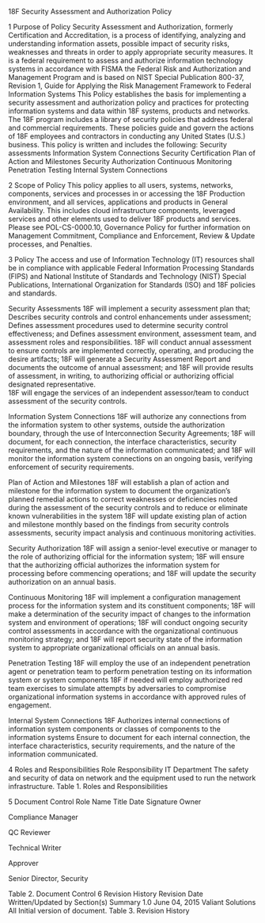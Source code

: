 18F Security Assessment and Authorization Policy

1 Purpose of Policy
Security Assessment and Authorization, formerly Certification and Accreditation, is a process of identifying, analyzing and understanding information assets, possible impact of security risks, weaknesses and threats in order to apply appropriate security measures. It is a federal requirement to assess and authorize information technology systems in accordance with FISMA the Federal Risk and Authorization and Management Program and is based on NIST Special Publication 800-37, Revision 1, Guide for Applying the Risk Management Framework to Federal Information Systems
This Policy establishes the basis for implementing a security assessment and authorization policy and practices for protecting information systems and data within 18F systems, products and networks.
The 18F program includes a library of security policies that address federal and commercial requirements. These policies guide and govern the actions of 18F employees and contractors in conducting any United States (U.S.) business.
This policy is written and includes the following:
Security assessments
Information System Connections
Security Certification
Plan of Action and Milestones
Security Authorization
Continuous Monitoring
Penetration Testing
Internal System Connections

2 Scope of Policy
This policy applies to all users, systems, networks, components, services and processes in or accessing the 18F Production environment, and all services, applications and products in General Availability.  This includes cloud infrastructure components, leveraged services and other elements used to deliver 18F products and services.
Please see POL-CS-0000.10, Governance Policy for further information on Management Commitment, Compliance and Enforcement, Review & Update processes, and Penalties.

3 Policy
The access and use of Information Technology (IT) resources shall be in compliance with applicable Federal Information Processing Standards (FIPS) and National Institute of Standards and Technology (NIST) Special Publications, International Organization for Standards (ISO) and 18F policies and standards.

Security Assessments
18F will implement a security assessment plan that;
Describes security controls and control enhancements under assessment;
Defines assessment procedures used to determine security control effectiveness; and
Defines assessment environment, assessment team, and assessment roles and responsibilities.
18F will conduct annual assessment to ensure controls are implemented correctly, operating, and producing the desire artifacts;
18F will generate a Security Assessment Report and documents the outcome of annual assessment; and
18F will provide results of assessment, in writing, to authorizing official or authorizing official designated representative.  
18F will engage the services of an independent assessor/team to conduct assessment of the security controls.   

Information System Connections
18F will authorize any connections from the information system to other systems, outside the authorization boundary, through the use of Interconnection Security Agreements;
18F will document, for each connection, the interface characteristics, security requirements, and the nature of the information communicated; and
18F will monitor the information system connections on an ongoing basis, verifying enforcement of security requirements.

Plan of Action and Milestones
18F will establish a plan of action and milestone for the information system to document the organization’s planned remedial actions to correct weaknesses or deficiencies noted during the assessment of the security controls and to reduce or eliminate known vulnerabilities in the system
18F will update existing plan of action and milestone monthly based on the findings from security controls assessments, security impact analysis and continuous monitoring activities.  

Security Authorization
18F will assign a senior-level executive or manager to the role of authorizing official for the information system;
18F will ensure that the authorizing official authorizes the information system for processing before commencing operations; and
18F will update the security authorization on an annual basis.

Continuous Monitoring
18F will implement a configuration management process for the information system and its constituent components;
18F will make a determination of the security impact of changes to the information system and environment of operations;
18F will conduct ongoing security control assessments in accordance with the organizational continuous monitoring strategy; and
18F will report security state of the information system to appropriate organizational officials on an annual basis.

Penetration Testing
18F will employ the use of an independent penetration agent or penetration team to perform penetration testing on its information system or system components
18F if needed will employ authorized red team exercises to simulate attempts by adversaries to compromise organizational information systems in accordance with approved rules of engagement.

Internal System Connections
18F Authorizes internal connections of information system components or classes of components to the information systems
Ensure to document for each internal connection, the interface characteristics, security requirements, and the nature of the information communicated.

4 Roles and Responsibilities
Role
Responsibility
IT Department
The safety and security of data on network and the equipment used to run the network infrastructure.
Table 1. Roles and Responsibilities

5 Document Control
Role
Name
Title
Date
Signature
Owner

Compliance Manager


QC Reviewer

Technical Writer


Approver

Senior Director, Security


Table 2. Document Control
6 Revision History
Revision
Date
Written/Updated by
Section(s)
Summary
1.0
June 04, 2015
Valiant Solutions
All
Initial version of document.
Table 3. Revision History

